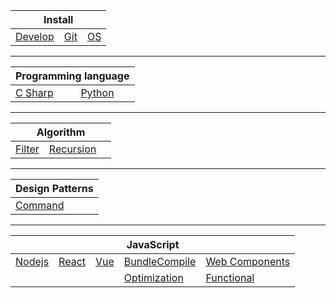 <table>
    <thead>
        <tr>
            <th colspan="3">Install</th>
        </tr>
    </thead>
    <tbody>
        <tr>
            <td><a href="https://github.com/Lokavit/notes/blob/master/Develop.md">Develop</a></td>
            <td><a href="https://github.com/Lokavit/notes/blob/master/Git.md">Git</a></td>
            <td><a href="https://github.com/Lokavit/notes/blob/master/OS.md">OS</a></td>
        </tr>
    </tbody>
</table>

---

<table>
    <thead>
        <tr>
            <th colspan="2">Programming language</th>
        </tr>
    </thead>
    <tbody>
        <tr>
            <td><a href="https://github.com/Lokavit/notes/blob/master/Csharp.md">C Sharp</a></td>
            <td><a href="https://github.com/Lokavit/notes/blob/master/Python.md">Python</a></td>
        </tr>
    </tbody>
</table>

---

<table>
    <thead>
        <tr>
            <th colspan="3">Algorithm</th>
        </tr>
    </thead>
    <tbody>
        <tr>
            <td><a href="">Filter</a></td>
            <td><a href="">Recursion</a></td>
            <td><a href=""></a></td>
        </tr>
    </tbody>
</table>

---

<table>
    <thead>
        <tr>
            <th colspan="3">Design Patterns</th>
        </tr>
    </thead>
    <tbody>
        <tr>
            <td><a href="">Command</a></td>
            <td><a href=""></a></td>
            <td><a href=""></a></td>
        </tr>
    </tbody>
</table>

---

<table>
    <thead>
        <tr>
            <th colspan="5">JavaScript</th>
        </tr>
    </thead>
    <tbody>
        <tr>
            <td><a href="https://github.com/Lokavit/notes/blob/master/js/Nodejs.md">Nodejs</a></td>
            <td><a href="https://github.com/Lokavit/notes/blob/master/js/React.md">React</a></td>
            <td><a href="https://github.com/Lokavit/notes/blob/master/js/Vue.md">Vue</a></td>
            <td><a href="https://github.com/Lokavit/notes/blob/master/js/BundleCompile.md">BundleCompile</a></td>
            <td><a href="https://github.com/Lokavit/notes/blob/master/js/WebComponents.md">Web Components</a></td>
        </tr>
        <tr>
            <td><a href="https://github.com/Lokavit/notes/blob/master/js/.md"></a></td>
            <td><a href="https://github.com/Lokavit/notes/blob/master/js/.md"></a></td>
            <td><a href="https://github.com/Lokavit/notes/blob/master/js/.md"></a></td>
            <td><a href="https://github.com/Lokavit/notes/blob/master/js/Optimization.md">Optimization</a></td>
            <td><a href="https://github.com/Lokavit/notes/blob/master/js/Functional.md">Functional</a></td>
        </tr>
    </tbody>
</table>
